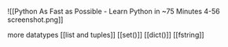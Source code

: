 ![[Python As Fast as Possible - Learn Python in ~75 Minutes 4-56 screenshot.png]]


more datatypes
[[list and tuples]]
[[set()]]
[[dict()]]
[[fstring]]